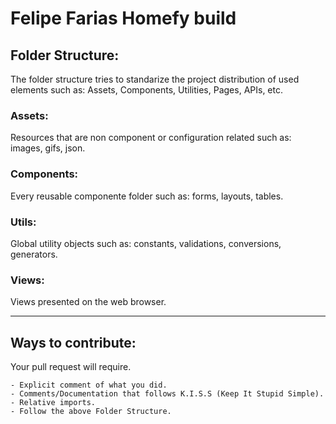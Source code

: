 # Felipe Farias Homefy build

## Folder Structure:
The folder structure tries to standarize the project distribution of used
elements such as: Assets, Components, Utilities, Pages, APIs, etc.

### Assets:
Resources that are non component or configuration related such as: images, gifs, json.

### Components:
Every reusable componente folder such as: forms, layouts, tables.

### Utils:
Global utility objects such as: constants, validations, conversions, generators.

### Views:
Views presented on the web browser.

---

## Ways to contribute:
Your pull request will require.

```
- Explicit comment of what you did.
- Comments/Documentation that follows K.I.S.S (Keep It Stupid Simple).
- Relative imports.
- Follow the above Folder Structure.
```

